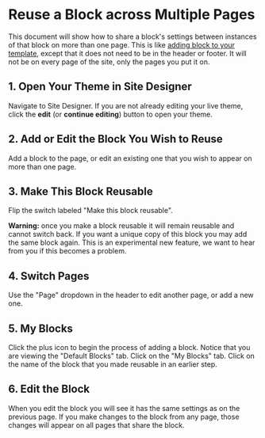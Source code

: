 # Reuse a Block across Multiple Pages

This document will show how to share a block's settings between instances of that block on more than one page. This is like [adding block to your template](/how-to/add-blocks-to-templates/README.md), except that it does not need to be in the header or footer. It will not be on every page of the site, only the pages you put it on.

## 1. Open Your Theme in Site Designer

Navigate to Site Designer. If you are not already editing your live theme, click the **edit** (or **continue editing**) button to open your theme.

## 2. Add or Edit the Block You Wish to Reuse

Add a block to the page, or edit an existing one that you wish to appear on more than one page.

## 3. Make This Block Reusable

Flip the switch labeled "Make this block reusable".

**Warning:** once you make a block reusable it will remain reusable and cannot switch back. If you want a unique copy of this block you may add the same block again. This is an experimental new feature, we want to hear from you if this becomes a problem.

## 4. Switch Pages

Use the "Page" dropdown in the header to edit another page, or add a new one.

## 5. My Blocks

Click the plus icon to begin the process of adding a block. Notice that you are viewing the "Default Blocks" tab. Click on the "My Blocks" tab. Click on the name of the block that you made reusable in an earlier step.

## 6. Edit the Block

When you edit the block you will see it has the same settings as on the previous page. If you make changes to the block from any page, those changes will appear on all pages that share the block.

